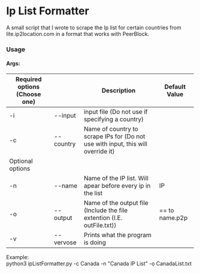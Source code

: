 # Ip List Formatter

A small script that I wrote to scrape the Ip list for certain countries from lite.ip2location.com in a format that works with PeerBlock.

### Usage

#### Args:

| Required options (Choose one) |           | Description                                                                      | Default Value  |
|-------------------------------|-----------|----------------------------------------------------------------------------------|----------------|
| -i                            | --input   | input file (Do not use if specifying a country)                                  |                |
| -c                            | --country | Name of country to scrape IPs for (Do not use with input, this will override it) |                |
| Optional options              |           |                                                                                  |                |
| -n                            | --name    | Name of the IP list. Will apear before every ip in the list                      | IP             |
| -o                            | --output  | Name of the output file (Include the file extention (I.E. outFile.txt))          | == to name.p2p |
| -v                            | --vervose | Prints what the program is doing                                                 |                |

Example:</br>
python3 ipListFormatter.py -c Canada -n "Canada IP List" -o CanadaList.txt
